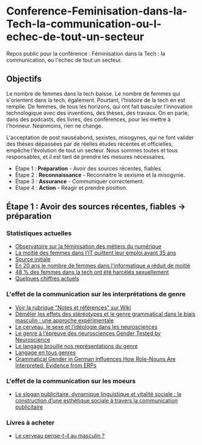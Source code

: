 # Conference-Feminisation-dans-la-Tech-la-communication-ou-l-echec-de-tout-un-secteur
Repos public pour la conférence : Féminisation dans la Tech : la communication, ou l'echec de tout un secteur.

## Objectifs

Le nombre de femmes dans la tech baisse. Le nombre de femmes qui s'orientent dans la tech, également. Pourtant, l'histoire de la tech en est remplie. De femmes, de tous les horizons, qui ont fait basculer l'innovation technologique avec des inventions, des thèses, des travaux. On en parle, dans des podcasts, des livres, des conférences, pour les mettre à l'honneur. Néanmoins, rien ne change.

L'acceptation de post nauséabond, sexistes, misogynes, qui ne font valider des thèses dépassées par de réelles études récentes et officielles, empêche l'évolution de tout un secteur. Nous sommes toutes et tous responsables, et il est tant de prendre les mesures nécessaires.

- Étape 1 : **Préparation** - Avoir des sources récentes, fiables.
- Étape 2 : **Reconnaissance** - Reconnaitre le sexisme et la misogynie.
- Étape 3 : **Assurance** - Communiquer correctement.
- Étape 4 : **Action** - Réagir et prendre position.

## Étape 1 : Avoir des sources récentes, fiables -> préparation

### Statistiques actuelles

- [Observatoire sur la féminisation des métiers du numérique](https://www.epitech.eu/wp-content/uploads/Epitech-observatoire-feminisation-metiers-numerique.pdf)
- [La moitié des femmes dans l'IT quittent leur emploi avant 35 ans](https://www.developpez.com/actu/309332/La-moitie-des-femmes-dans-l-IT-quittent-leur-emploi-avant-35-ans-selon-une-enquete-dont-la-majorite-des-repondantes-designent-la-culture-d-entreprise-non-inclusive-comme-la-cause/)
- [Source initiale](https://www.developpez.com/actu/309332/La-moitie-des-femmes-dans-l-IT-quittent-leur-emploi-avant-35-ans-selon-une-enquete-dont-la-majorite-des-repondantes-designent-la-culture-d-entreprise-non-inclusive-comme-la-cause/)
- [En 20 ans le nombre de femmes dans l'informatique a réduit de moitié](https://www.lemonde.fr/campus/article/2017/12/11/femmes-et-informatique-vingt-ans-de-desamour_5227726_4401467.html)
- [48 % des femmes dans la tech ont été harcélés sexuellement](https://www.developpez.com/actu/309239/Un-rapport-sur-la-situation-des-femmes-dans-le-secteur-des-technologies-decrit-le-harcelement-et-la-discrimination-dans-la-Silicon-Valley-pres-de-50-pourcent-des-femmes-dans-ce-secteur-ont-deja-ete-harcelees/)
- [Quelques chiffres actuels](https://www.grandeecolenumerique.fr/ressources/les-femmes-et-le-numerique/chiffres-cles-sur-les-femmes-et-la-tech)



### L'effet de la communication sur les interprétations de genre

- [Voir la rubrique "Notes et références" sur Wiki](https://fr.wikipedia.org/wiki/%C3%89tudes_de_genre)
- [Démêler les effets des stéréotypes et le genre grammatical dans le biais masculin : une approche expérimentale](https://journals.openedition.org/glad/2839)
- [Le cerveau, le sexe et l’idéologie dans les neurosciences](https://journals.openedition.org/osp/3389#tocto1n5)
- [Le genre à l’épreuve des neurosciences Gender Tested by Neuroscience](https://www.erudit.org/fr/revues/rf/2013-v26-n2-rf01178/1022778ar/)
- [Le langage brouille nos représentations du genre](https://www.gendercampus.ch/fr/blog/post/le-langage-brouille-nos-representations-du-genre)
- [Langage en tous genres](https://www.unine.ch/epicene/home/pourquoi/argument-scientifique.html)
- [Grammatical Gender in German Influences How Role-Nouns Are Interpreted: Evidence from ERPs](https://www.tandfonline.com/doi/full/10.1080/0163853X.2018.1541382)

### L'effet de la communication sur les moeurs 
- [Le slogan publicitaire, dynamique linguistique et vitalité sociale : la construction d’une esthétique sociale à travers la communication publicitaire](https://theses.hal.science/tel-01089816/document)

### Livres à acheter
- [Le cerveau pense-t-il au masculin ?](https://www.lerobert.com/essais-et-litterature/le-cerveau-pense-t-il-au-masculin-9782321016892.html)
